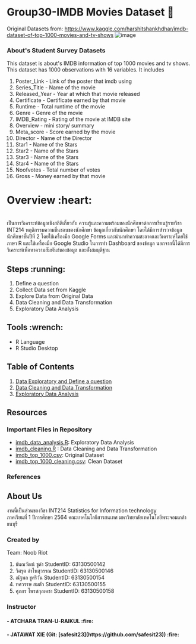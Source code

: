 # Group30-IMDB Movies Dataset   :movie_camera:

Original Datasets from: https://www.kaggle.com/harshitshankhdhar/imdb-dataset-of-top-1000-movies-and-tv-shows
![image](https://occ-0-1068-92.1.nflxso.net/dnm/api/v6/X194eJsgWBDE2aQbaNdmCXGUP-Y/AAAABUQCmg3KKkFHVfXa_QGXW-ihQ7JcpYGwyHviLpsrg_5zzLStiFuI1eDQ5XjxnYNPWhP8wWQdS747Fn_LbVDC7U-paLWG.jpg?r=dac)

### About's Student Survey Datasets

This dataset is about's IMDB information of top 1000 movies and tv shows. This dataset has 1000 observations with 16 variables. It includes
1. Poster_Link - Link of the poster that imdb using
2. Series_Title - Name of the movie
3. Released_Year - Year at which that movie released
4. Certificate - Certificate earned by that movie
5. Runtime - Total runtime of the movie
6. Genre - Genre of the movie
7. IMDB_Rating - Rating of the movie at IMDB site
8. Overview - mini story/ summary
9. Meta_score - Score earned by the movie
10. Director - Name of the Director
11. Star1 - Name of the Stars
12. Star2 - Name of the Stars
13. Star3 - Name of the Stars
14. Star4 - Name of the Stars
15. Noofvotes - Total number of votes
16. Gross - Money earned by that movie

</h1> <h1> Overview :heart: </h1> </br>
เป็นการวิเคราะห์ข้อมูลเชิงสถิติเกี่ยวกับ ความรู้และความพร้อมของนักศึกษาต่อการเรียนรู้รายวิชา INT214 พฤติกรรมความชื่นชอบของนักศึกษา ข้อมูลเกี่ยวกับนักศึกษา โดยได้มีการสำรวจข้อมูลนักศึกษาชั้นปีที่ 2 โดยใช้เครื่องมือ Google Forms และนำมาทำความสะอาดและวิเคราะห์โดยใช้ภาษา R และใช้เครื่องมือ Google Studio ในการทำ Dashboard ของข้อมูล นอกจากนี้ได้มีการวิเคราะห์เพื่อหาความสัมพันธ์ของข้อมูล และตั้งสมมุติฐาน

<h2>Steps :running: </h2>

1. Define a question
2. Collect Data set from Kaggle
3. Explore Data from Original Data
4. Data Cleaning and Data Transformation
5. Exploratory Data Analysis

<h2>Tools :wrench:</h2>

- R Language
- R Studio Desktop

## Table of Contents

1. [Data Exploratory and Define a question](https://github.com/sit-2021-int214/030-IMDB-Movies/blob/main/Midterm%20Assignment/Data%20Exploration.md)
2. [Data Cleaning and Data Transformation](https://github.com/sit-2021-int214/030-IMDB-Movies/blob/main/Midterm%20Assignment/Data%20Cleaning.md)
3. [Exploratory Data Analysis](https://github.com/sit-2021-int214/030-IMDB-Movies/blob/main/Midterm%20Assignment/Data%20Analysis.md)

## Resources

### Important Files in Repository
- [imdb_data_analysis.R](https://github.com/sit-2021-int214/030-IMDB-Movies/blob/main/Midterm%20Assignment/imdb_data_analysis.R): Exploratory Data Analysis
- [imdb_cleaning.R](https://github.com/sit-2021-int214/030-IMDB-Movies/blob/main/Midterm%20Assignment/imdb_cleaning.R) : Data Cleaning and Data Transformation
- [imdb_top_1000.csv](https://github.com/sit-2021-int214/030-IMDB-Movies/blob/main/Midterm%20Assignment/imdb_top_1000.csv): Original Dataset
- [imdb_top_1000_cleaning.csv](https://github.com/sit-2021-int214/030-IMDB-Movies/blob/main/Midterm%20Assignment/imdb_top_1000_cleaning.csv): Clean Dataset

### References



## About Us

งานนี้เป็นส่วนของวิชา INT214 Statistics for Information technology <br/> ภาคเรียนที่ 1 ปีการศึกษา 2564 คณะเทคโนโลยีสารสนเทศ มหาวิทยาลัยเทคโนโลยีพระจอมเกล้าธนบุรี

### Created by

Team: Noob Riot

1. ธันณวัฒน์ ชูดำ    StudentID: 63130500142 
2. วิศรุต อำไพสุวรรณ      StudentID: 63130500146 
3. ณัฐพล ชูศรีวัน      StudentID: 63130500154 
4. ทศวรรษ สมตัว      StudentID: 63130500155 
5. ศุภกร ไพรสกุลเดชา      StudentID: 63130500158 

### Instructor

<h4>- ATCHARA TRAN-U-RAIKUL :fire:</h4>
<h4>- JATAWAT XIE (Git: [safesit23](https://github.com/safesit23)) :fire:</h4>
